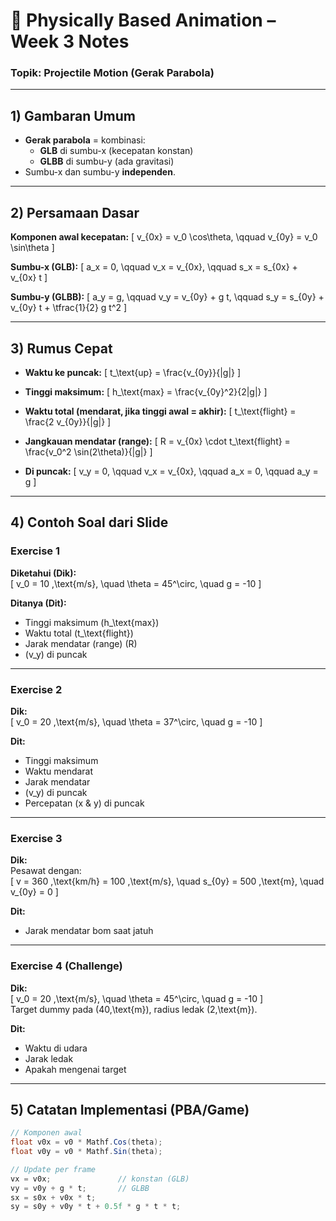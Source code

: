 # 📘 Physically Based Animation – Week 3 Notes
### Topik: Projectile Motion (Gerak Parabola)

---

## 1) Gambaran Umum
- **Gerak parabola** = kombinasi:
  - **GLB** di sumbu-x (kecepatan konstan)
  - **GLBB** di sumbu-y (ada gravitasi)
- Sumbu-x dan sumbu-y **independen**.

---

## 2) Persamaan Dasar

**Komponen awal kecepatan:**
\[
v_{0x} = v_0 \cos\theta, \qquad v_{0y} = v_0 \sin\theta
\]

**Sumbu-x (GLB):**
\[
a_x = 0, \qquad v_x = v_{0x}, \qquad s_x = s_{0x} + v_{0x} t
\]

**Sumbu-y (GLBB):**
\[
a_y = g, \qquad v_y = v_{0y} + g t, \qquad s_y = s_{0y} + v_{0y} t + \tfrac{1}{2} g t^2
\]

---

## 3) Rumus Cepat

- **Waktu ke puncak:**
\[
t_\text{up} = \frac{v_{0y}}{|g|}
\]

- **Tinggi maksimum:**
\[
h_\text{max} = \frac{v_{0y}^2}{2|g|}
\]

- **Waktu total (mendarat, jika tinggi awal = akhir):**
\[
t_\text{flight} = \frac{2 v_{0y}}{|g|}
\]

- **Jangkauan mendatar (range):**
\[
R = v_{0x} \cdot t_\text{flight} = \frac{v_0^2 \sin(2\theta)}{|g|}
\]

- **Di puncak:**
\[
v_y = 0, \qquad v_x = v_{0x}, \qquad a_x = 0, \qquad a_y = g
\]

---

## 4) Contoh Soal dari Slide

### Exercise 1  
**Diketahui (Dik):**  
\[
v_0 = 10 \,\text{m/s}, \quad \theta = 45^\circ, \quad g = -10
\]  

**Ditanya (Dit):**  
- Tinggi maksimum \(h_\text{max}\)  
- Waktu total \(t_\text{flight}\)  
- Jarak mendatar (range) \(R\)  
- \(v_y\) di puncak

---

### Exercise 2  
**Dik:**  
\[
v_0 = 20 \,\text{m/s}, \quad \theta = 37^\circ, \quad g = -10
\]  

**Dit:**  
- Tinggi maksimum  
- Waktu mendarat  
- Jarak mendatar  
- \(v_y\) di puncak  
- Percepatan (x & y) di puncak

---

### Exercise 3  
**Dik:**  
Pesawat dengan:  
\[
v = 360 \,\text{km/h} = 100 \,\text{m/s}, \quad s_{0y} = 500 \,\text{m}, \quad v_{0y} = 0
\]  

**Dit:**  
- Jarak mendatar bom saat jatuh

---

### Exercise 4 (Challenge)  
**Dik:**  
\[
v_0 = 20 \,\text{m/s}, \quad \theta = 45^\circ, \quad g = -10
\]  
Target dummy pada \(40\,\text{m}\), radius ledak \(2\,\text{m}\).  

**Dit:**  
- Waktu di udara  
- Jarak ledak  
- Apakah mengenai target

---

## 5) Catatan Implementasi (PBA/Game)

```csharp
// Komponen awal
float v0x = v0 * Mathf.Cos(theta);
float v0y = v0 * Mathf.Sin(theta);

// Update per frame
vx = v0x;               // konstan (GLB)
vy = v0y + g * t;       // GLBB
sx = s0x + v0x * t;
sy = s0y + v0y * t + 0.5f * g * t * t;
```

